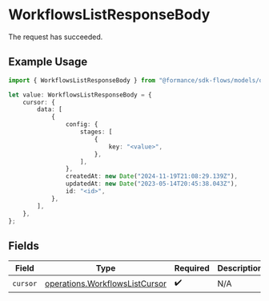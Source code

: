 # WorkflowsListResponseBody

The request has succeeded.

## Example Usage

```typescript
import { WorkflowsListResponseBody } from "@formance/sdk-flows/models/operations";

let value: WorkflowsListResponseBody = {
    cursor: {
        data: [
            {
                config: {
                    stages: [
                        {
                            key: "<value>",
                        },
                    ],
                },
                createdAt: new Date("2024-11-19T21:08:29.139Z"),
                updatedAt: new Date("2023-05-14T20:45:38.043Z"),
                id: "<id>",
            },
        ],
    },
};
```

## Fields

| Field                                                                            | Type                                                                             | Required                                                                         | Description                                                                      |
| -------------------------------------------------------------------------------- | -------------------------------------------------------------------------------- | -------------------------------------------------------------------------------- | -------------------------------------------------------------------------------- |
| `cursor`                                                                         | [operations.WorkflowsListCursor](../../models/operations/workflowslistcursor.md) | :heavy_check_mark:                                                               | N/A                                                                              |